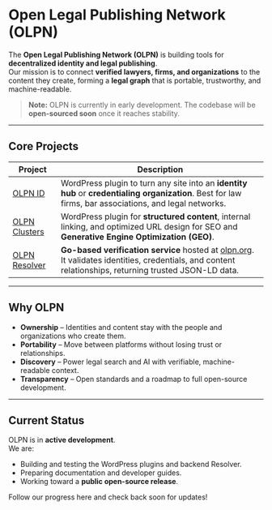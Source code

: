 # Open Legal Publishing Network (OLPN)

The **Open Legal Publishing Network (OLPN)** is building tools for **decentralized identity and legal publishing**.  
Our mission is to connect **verified lawyers, firms, and organizations** to the content they create, forming a **legal graph** that is portable, trustworthy, and machine-readable.

> **Note:** OLPN is currently in early development. The codebase will be **open-sourced soon** once it reaches stability.

---

## Core Projects

| Project | Description |
|----------|-------------|
| [OLPN ID](https://github.com/olpn/olpn-id) | WordPress plugin to turn any site into an **identity hub** or **credentialing organization**. Best for law firms, bar associations, and legal networks. |
| [OLPN Clusters](https://github.com/olpn/olpn-clusters) | WordPress plugin for **structured content**, internal linking, and optimized URL design for SEO and **Generative Engine Optimization (GEO)**. |
| [OLPN Resolver](https://github.com/olpn/olpn-resolver) | **Go-based verification service** hosted at [olpn.org](https://olpn.org). It validates identities, credentials, and content relationships, returning trusted JSON-LD data. |

---

## Why OLPN

- **Ownership** – Identities and content stay with the people and organizations who create them.
- **Portability** – Move between platforms without losing trust or relationships.
- **Discovery** – Power legal search and AI with verifiable, machine-readable context.
- **Transparency** – Open standards and a roadmap to full open-source development.

---

## Current Status

OLPN is in **active development**.  
We are:
- Building and testing the WordPress plugins and backend Resolver.
- Preparing documentation and developer guides.
- Working toward a **public open-source release**.

Follow our progress here and check back soon for updates!
